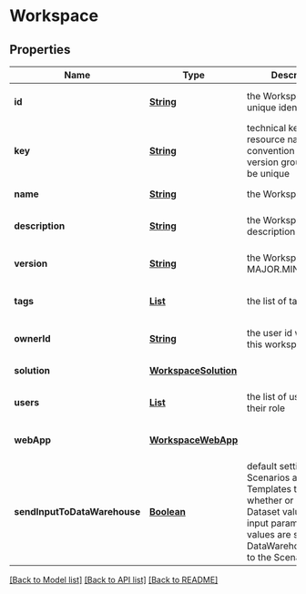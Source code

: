# Workspace
## Properties

Name | Type | Description | Notes
------------ | ------------- | ------------- | -------------
**id** | [**String**](string.md) | the Workspace version unique identifier | [optional] [default to null]
**key** | [**String**](string.md) | technical key for resource name convention and version grouping. Must be unique | [default to null]
**name** | [**String**](string.md) | the Workspace name | [default to null]
**description** | [**String**](string.md) | the Workspace description | [optional] [default to null]
**version** | [**String**](string.md) | the Workspace version MAJOR.MINOR.PATCH. | [optional] [default to null]
**tags** | [**List**](string.md) | the list of tags | [optional] [default to null]
**ownerId** | [**String**](string.md) | the user id which own this workspace | [optional] [default to null]
**solution** | [**WorkspaceSolution**](WorkspaceSolution.md) |  | [default to null]
**users** | [**List**](WorkspaceUser.md) | the list of users Id with their role | [optional] [default to null]
**webApp** | [**WorkspaceWebApp**](WorkspaceWebApp.md) |  | [optional] [default to null]
**sendInputToDataWarehouse** | [**Boolean**](boolean.md) | default setting for all Scenarios and Run Templates to set whether or not the Dataset values and the input parameters values are send to the DataWarehouse prior to the ScenarioRun | [optional] [default to null]

[[Back to Model list]](../README.md#documentation-for-models) [[Back to API list]](../README.md#documentation-for-api-endpoints) [[Back to README]](../README.md)

